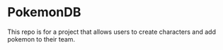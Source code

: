 # PokemonDB
This repo is for a project that allows users to create characters and add pokemon to their team.

